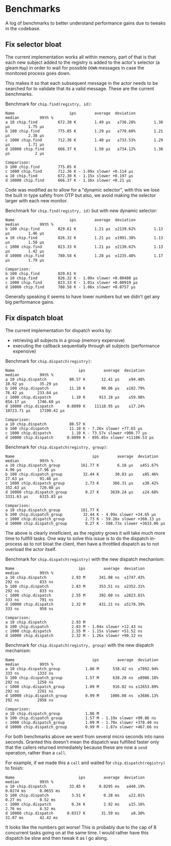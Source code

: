 # Benchmarks

A log of benchmarks to better understand performance gains due to tweaks in the codebase.

## Fix selector bloat

The current implementation works all within memory, part of that is that each new subject added to the registry is added to the actor's selector (a gleam `Map`) in order to wait for possible `DOWN` messages in case the monitored process goes down.

This makes it so that each subsequent message in the actor needs to be searched for to validate that its a valid message. These are the current benchmarks.

Benchmark for `chip.find(registry, id)`: 

```gleam
Name                        ips        average  deviation         median         99th %
a 10 chip.find         672.30 K        1.49 μs   ±736.28%        1.38 μs        1.75 μs
b 100 chip.find        775.05 K        1.29 μs   ±770.60%        1.21 μs        2.38 μs
c 1000 chip.find       712.36 K        1.40 μs   ±733.53%        1.29 μs        1.71 μs
d 10000 chip.find      666.37 K        1.50 μs   ±734.12%        1.38 μs           2 μs

Comparison: 
b 100 chip.find        775.05 K
c 1000 chip.find       712.36 K - 1.09x slower +0.114 μs
a 10 chip.find         672.30 K - 1.15x slower +0.197 μs
d 10000 chip.find      666.37 K - 1.16x slower +0.21 μs
```

Code was modified as to allow for a "dynamic selector", with this we lose the built in type safety from OTP but also, we avoid making the selector larger with each new monitor.

Benchmark for `chip.find(registry, id)` but with new dynamic selector: 

```gleam
Name                        ips        average  deviation         median         99th %
b 100 chip.find        829.61 K        1.21 μs  ±2139.62%        1.13 μs        1.46 μs
a 10 chip.find         826.32 K        1.21 μs  ±1991.38%        1.13 μs        1.58 μs
c 1000 chip.find       823.33 K        1.21 μs  ±2130.62%        1.13 μs        1.42 μs
d 10000 chip.find      780.58 K        1.28 μs  ±1235.40%        1.17 μs        1.79 μs

Comparison: 
b 100 chip.find        829.61 K
a 10 chip.find         826.32 K - 1.00x slower +0.00480 μs
c 1000 chip.find       823.33 K - 1.01x slower +0.00919 μs
d 10000 chip.find      780.58 K - 1.06x slower +0.0757 μs
```

Generally speaking it seems to have lower numbers but we didn't get any big performance gains.

## Fix dispatch bloat

The current implementation for dispatch works by:

*  retrieving all subjects in a group (memory expensive)
*  executing the callback sequentially through all subjects (performance expensive)

Benchmark for `chip.dispatch(registry)`: 

```gleam
Name                            ips        average  deviation         median         99th %
a 10 chip.dispatch          80.57 K       12.41 μs    ±94.48%       10.92 μs       35.29 μs
b 100 chip.dispatch         11.10 K       90.06 μs   ±102.79%       76.42 μs      233.84 μs
c 1000 chip.dispatch         1.10 K      913.18 μs    ±59.98%      854.17 μs     1746.60 μs
d 10000 chip.dispatch      0.0899 K    11118.95 μs    ±17.24%    10723.71 μs    17190.42 μs

Comparison: 
a 10 chip.dispatch          80.57 K
b 100 chip.dispatch         11.10 K - 7.26x slower +77.65 μs
c 1000 chip.dispatch         1.10 K - 73.57x slower +900.77 μs
d 10000 chip.dispatch      0.0899 K - 895.85x slower +11106.53 μs
```

Benchmark for `chip.dispatch(registry, group)`: 

```gleam
Name                                  ips        average  deviation         median         99th %
a 10 chip.dispatch_group         161.77 K        6.18 μs   ±451.67%        4.96 μs       17.96 μs
b 100 chip.dispatch_group         32.44 K       30.83 μs    ±85.46%       27.63 μs       91.46 μs
c 1000 chip.dispatch_group         2.73 K      366.31 μs    ±38.42%      352.63 μs      720.08 μs
d 10000 chip.dispatch_group        0.27 K     3639.24 μs    ±24.68%     3331.63 μs     6315.83 μs

Comparison: 
a 10 chip.dispatch_group         161.77 K
b 100 chip.dispatch_group         32.44 K - 4.99x slower +24.65 μs
c 1000 chip.dispatch_group         2.73 K - 59.26x slower +360.13 μs
d 10000 chip.dispatch_group        0.27 K - 588.73x slower +3633.06 μs
```

The above is clearly inneficient, as the registry grows it will take much more time to fullfill tasks. One way to solve this issue is to do the dispatch in-process as to not bloat the client, then have a throttled dispatch as to not overload the actor itself. 

Benchmark for `chip.dispatch(registry)` with the new dispatch mechanism: 

```gleam
Name                            ips        average  deviation         median         99th %
a 10 chip.dispatch           2.93 M      341.08 ns  ±1747.43%         292 ns         833 ns
b 100 chip.dispatch          2.83 M      353.51 ns  ±2352.31%         292 ns         833 ns
c 1000 chip.dispatch         2.55 M      392.60 ns  ±2823.81%         333 ns         791 ns
d 10000 chip.dispatch        2.32 M      431.21 ns  ±5178.39%         333 ns         958 ns

Comparison: 
a 10 chip.dispatch           2.93 M
b 100 chip.dispatch          2.83 M - 1.04x slower +12.43 ns
c 1000 chip.dispatch         2.55 M - 1.15x slower +51.52 ns
d 10000 chip.dispatch        2.32 M - 1.26x slower +90.12 ns
```

Benchmark for `chip.dispatch(registry, group)` with the new dispatch mechanism: 

```gleam
Name                                  ips        average  deviation         median         99th %
a 10 chip.dispatch_group           1.86 M      538.42 ns  ±7892.94%         333 ns        1333 ns
b 100 chip.dispatch_group          1.57 M      638.28 ns  ±8986.18%         292 ns        1250 ns
c 1000 chip.dispatch_group         1.09 M      916.82 ns ±12653.89%         292 ns        2291 ns
d 10000 chip.dispatch_group        0.99 M     1006.08 ns  ±3686.13%         292 ns        2958 ns

Comparison: 
a 10 chip.dispatch_group           1.86 M
b 100 chip.dispatch_group          1.57 M - 1.19x slower +99.86 ns
c 1000 chip.dispatch_group         1.09 M - 1.70x slower +378.40 ns
d 10000 chip.dispatch_group        0.99 M - 1.87x slower +467.66 ns
```

For both benchmarks above we went from several micro seconds into nano seconds. Granted this doesn't mean the dispatch was fulfilled faster only that the callers returned immediately because these are now a `send` operation, rather than a `call`. 

For example, if we made this a `call` and waited for `chip.dispatch(registry)` to finish: 

```gleam
Name                            ips        average  deviation         median         99th %
a 10 chip.dispatch          33.85 K      0.0295 ms   ±440.19%      0.0274 ms      0.0655 ms
b 100 chip.dispatch          3.51 K        0.28 ms    ±22.01%        0.27 ms        0.52 ms
c 1000 chip.dispatch         0.34 K        2.92 ms    ±15.16%        2.76 ms        4.52 ms
d 10000 chip.dispatch      0.0317 K       31.59 ms     ±8.30%       31.07 ms       42.42 ms
```

It looks like the numbers got worse! This is probably due to the cap of 8 concurrent tasks going on at the same time. I would rather have this dispatch be slow and then tweak it as I go along.